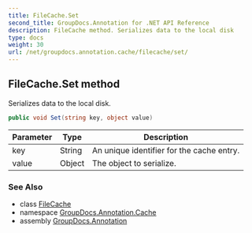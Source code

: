 ```yaml
---
title: FileCache.Set
second_title: GroupDocs.Annotation for .NET API Reference
description: FileCache method. Serializes data to the local disk
type: docs
weight: 30
url: /net/groupdocs.annotation.cache/filecache/set/
---
```

## FileCache.Set method

Serializes data to the local disk.

```csharp
public void Set(string key, object value)
```

| Parameter | Type | Description |
| --- | --- | --- |
| key | String | An unique identifier for the cache entry. |
| value | Object | The object to serialize. |

### See Also

* class [FileCache](../)
* namespace [GroupDocs.Annotation.Cache](../../filecache/)
* assembly [GroupDocs.Annotation](../../../)


